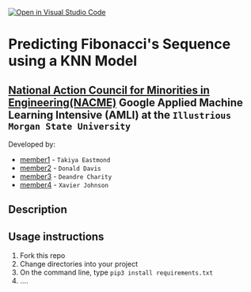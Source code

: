 [![Open in Visual Studio Code](https://classroom.github.com/assets/open-in-vscode-c66648af7eb3fe8bc4f294546bfd86ef473780cde1dea487d3c4ff354943c9ae.svg)](https://classroom.github.com/online_ide?assignment_repo_id=8127899&assignment_repo_type=AssignmentRepo)
<!--
Name of your teams' final project
-->
# Predicting Fibonacci's Sequence using a KNN Model
## [National Action Council for Minorities in Engineering(NACME)](https://www.nacme.org) Google Applied Machine Learning Intensive (AMLI) at the `Illustrious Morgan State University`

<!--
List all of the members who developed the project and
link to each members respective GitHub profile
-->
Developed by: 
- [member1](https://github.com/cbaker6) - `Takiya Eastmond`
- [member2](https://github.com/cbaker6) - `Donald Davis` 
- [member3](https://github.com/deandre202) - `Deandre Charity` 
- [member4](https://github.com/cbaker6) - `Xavier Johnson`

## Description
<!--
Give a short description on what your project accomplishes and what tools is uses. In addition, you can drop screenshots directly into your README file to add them to your README. Take these from your presentations. 
-->

## Usage instructions
<!--
Give details on how to install fork and install your project. You can get all of the python dependencies for your project by typing `pip3 freeze requirements.txt` on the system that runs your project. Add the generated `requirements.txt` to this repo.
-->
1. Fork this repo
2. Change directories into your project
3. On the command line, type `pip3 install requirements.txt`
4. ....

